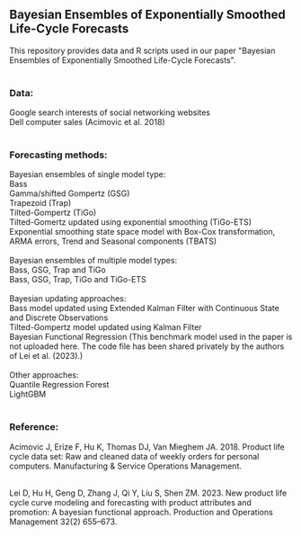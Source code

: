 ## Bayesian Ensembles of Exponentially Smoothed Life-Cycle Forecasts

This repository provides data and R scripts used in our paper "Bayesian Ensembles of Exponentially Smoothed Life-Cycle Forecasts". <br />
<br />
### Data:<br />
Google search interests of social networking websites <br />
Dell computer sales (Acimovic et al. 2018)<br />
<br />
### Forecasting methods:<br />
Bayesian ensembles of single model type: <br />
Bass<br />
Gamma/shifted Gompertz (GSG)<br />
Trapezoid (Trap)<br />
Tilted-Gompertz (TiGo)<br />
Tilted-Gomertz updated using exponential smoothing (TiGo-ETS)<br />
Exponential smoothing state space model with Box-Cox transformation, ARMA errors, Trend and Seasonal components (TBATS)<br />
<br />
Bayesian ensembles of multiple model types: <br />
Bass, GSG, Trap and TiGo<br />
Bass, GSG, Trap, TiGo and TiGo-ETS<br />
<br />
Bayesian updating approaches:<br />
Bass model updated using Extended Kalman Filter with Continuous State and Discrete Observations<br />
Tilted-Gompertz model updated using Kalman Filter<br />
Bayesian Functional Regression (This benchmark model used in the paper is not uploaded here. The code file has been shared privately by the authors of Lei et al. (2023).)<br />
<br />
Other approaches:<br />
Quantile Regression Forest<br />
LightGBM<br />
<br />
### Reference:
Acimovic J, Erize F, Hu K, Thomas DJ, Van Mieghem JA. 2018. Product life cycle data set: Raw and cleaned data of weekly orders for personal computers. Manufacturing & Service Operations Management.<br />

<br />
Lei D, Hu H, Geng D, Zhang J, Qi Y, Liu S, Shen ZM. 2023. New product life cycle curve modeling and forecasting with product attributes and promotion: A bayesian functional approach. Production and Operations Management 32(2) 655–673.


